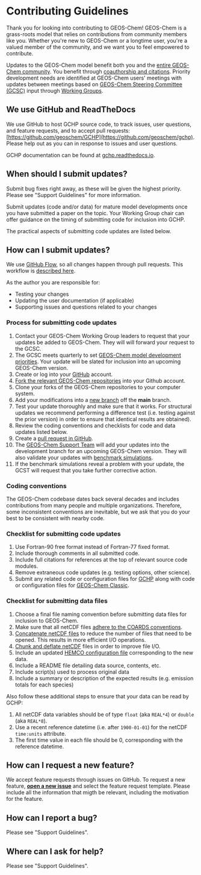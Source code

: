 # Contributing Guidelines

Thank you for looking into contributing to GEOS-Chem! GEOS-Chem is a grass-roots model that relies on contributions from community members like you. Whether you're new to GEOS-Chem or a longtime user, you're a valued member of the community, and we want you to feel empowered to contribute.

Updates to the GEOS-Chem model benefit both you and the [entire GEOS-Chem community](https://geoschem.github.io/geos-chem-people-projects-map/).  You benefit through [coauthorship and citations](https://geos-chem.seas.harvard.edu/geos-new-developments).  Priority development needs are identified at GEOS-Chem users' meetings with updates between meetings based on [GEOS-Chem Steering Committee (GCSC)](https://geos-chem.seas.harvard.edu/geos-steering-cmte) input through [Working Groups](https://geos-chem.seas.harvard.edu/geos-working-groups).

## We use GitHub and ReadTheDocs
We use GitHub to host GCHP source code, to track issues, user questions, and feature requests, and to accept pull requests: [https://github.com/geoschem/GCHP](https://github.com/geoschem/gchp). Please help out as you can in response to issues and user questions.

GCHP documentation can be found at [gchp.readthedocs.io](https://gchp.readthedocs.io).

## When should I submit updates?

Submit bug fixes right away, as these will be given the highest priority.  Please see "Support Guidelines" for more information.

Submit updates (code and/or data) for mature model developments once you have submitted a paper on the topic.  Your Working Group chair can offer guidance on the timing of submitting code for inclusion into GCHP.

The practical aspects of submitting code updates are listed below.

## How can I submit updates?
We use [GitHub Flow](https://guides.github.com/introduction/flow/index.html), so all changes happen through pull requests. This workflow is [described here](https://guides.github.com/introduction/flow/index.html).

As the author you are responsible for:
- Testing your changes
- Updating the user documentation (if applicable)
- Supporting issues and questions related to your changes

### Process for submitting code updates

  1. Contact your GEOS-Chem Working Group leaders to request that your updates be added to GEOS-Chem.  They will will forward your request to the GCSC.
  2. The GCSC meets quarterly to set [GEOS-Chem model development priorities](http://wiki.geos-chem.org/GEOS-Chem_model_development_priorities). Your update will be slated for inclusion into an upcoming GEOS-Chem version.
  3. Create or log into your [GitHub](https://github.com/) account.
  4. [Fork the relevant GEOS-Chem repositories](https://help.github.com/articles/fork-a-repo/) into your Github account.
  5. Clone your forks of the GEOS-Chem repositories to your computer system.
  6. Add your modifications into a [new branch](https://git-scm.com/book/en/v2/Git-Branching-Branches-in-a-Nutshell) off the **main** branch.
  7. Test your update thoroughly and make sure that it works.  For structural updates we recommend performing a difference test (i.e. testing against the prior version) in order to ensure that identical results are obtained).
  8. Review the coding conventions and checklists for code and data updates listed below.
  9. Create a [pull request in GitHub](https://help.github.com/articles/creating-a-pull-request/).
  10. The [GEOS-Chem Support Team](https://wiki.geos-chem.org/GEOS-Chem_Support_Team) will add your updates into the development branch for an upcoming GEOS-Chem version.  They will also validate your updates with [benchmark simulations](https://wiki.geos-chem.org/GEOS-Chem_benchmarking).
  11. If the benchmark simulations reveal a problem with your update, the GCST will request that you take further corrective action.

### Coding conventions
The GEOS-Chem codebase dates back several decades and includes contributions from many people and multiple organizations. Therefore, some inconsistent conventions are inevitable, but we ask that you do your best to be consistent with nearby
code.

### Checklist for submitting code updates

  1. Use Fortran-90 free format instead of Fortran-77 fixed format.
  2. Include thorough comments in all submitted code.
  3. Include full citations for references at the top of relevant source code modules.
  4. Remove extraneous code updates (e.g. testing options, other science).
  5. Submit any related code or configuration files for [GCHP](https://gchp.readthedocs.io) along with code or configuration files for [GEOS-Chem Classic](https://geos-chem.readthedocs.io).

### Checklist for submitting data files

  1. Choose a final file naming convention before submitting data files for inclusion to GEOS-Chem.
  2. Make sure that all netCDF files [adhere to the COARDS conventions](https://geos-chem.readthedocs.io/en/latest/geos-chem-shared-docs/supplemental-guides/coards-guide.html).
  3. [Concatenate netCDF files](https://geos-chem.readthedocs.io/en/latest/geos-chem-shared-docs/supplemental-guides/netcdf-guide.html#concatenate-netcdf-files)  to reduce the number of files that need to be opened.  This results in more efficient I/O operations.
  4. [Chunk and deflate netCDF](https://geos-chem.readthedocs.io/en/latest/geos-chem-shared-docs/supplemental-guides/netcdf-guide.html#chunk-and-deflate-a-netcdf-file-to-improve-i-o) files in order to improve file I/O.
  5. Include an updated [HEMCO configuration file](https://hemco.readthedocs.io/en/latest/hco-ref-guide/hemco-config.html) corresponding to the new data.
  6. Include a README file detailing data source, contents, etc.
  7. Include script(s) used to process original data
  8. Include a summary or description of the expected results (e.g. emission totals for each species)

Also follow these additional steps to ensure that your data can be read by GCHP:

  1. All netCDF data variables should be of type `float` (aka `REAL*4`) or `double` (aka `REAL*8`).
  2. Use a recent reference datetime (i.e. after `1900-01-01`) for the netCDF `time:units` attribute.
  3. The first time value in each file should be 0, corresponding with the reference datetime.

## How can I request a new feature?
We accept feature requests through issues on GitHub. To request a new feature, **[open a new issue](https://github.com/geoschem/GCHP/issues/new/choose)** and select the feature request template. Please include all the information that migth be relevant, including the motivation for the feature.

## How can I report a bug?
Please see "Support Guidelines".

## Where can I ask for help?
Please see "Support Guidelines".
